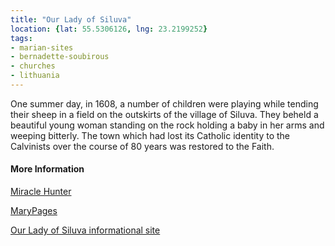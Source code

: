 ```yaml
---
title: "Our Lady of Siluva"
location: {lat: 55.5306126, lng: 23.2199252}
tags:
- marian-sites
- bernadette-soubirous
- churches
- lithuania
---
```


One summer day, in 1608, a number of children were playing while tending their sheep in a field on the outskirts of the village of Siluva.  They beheld a beautiful young woman standing on the rock holding a baby in her arms and weeping bitterly.  The town which had lost its Catholic identity to the Calvinists over the course of 80 years was restored to the Faith.

#### More Information

[Miracle Hunter](https://www.miraclehunter.com/marian_apparitions/approved_apparitions/siluva/index.html)

[MaryPages](https://www.marypages.com/our-lady-of-siluva-en.html)

[Our Lady of Siluva informational site](https://www.ourladyofsiluva.org/our_lady/)
